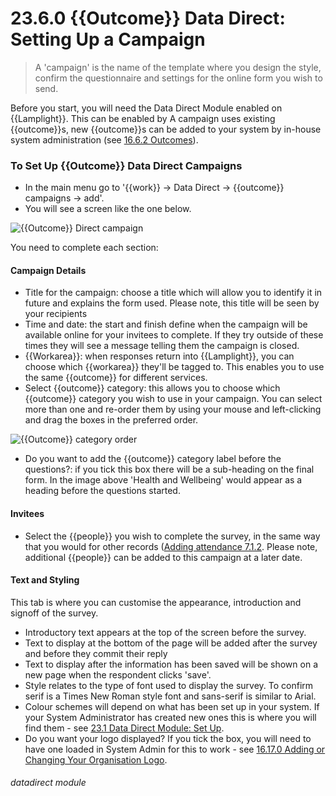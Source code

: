 # 23.6.0 {{Outcome}} Data Direct: Setting Up a Campaign

> A 'campaign' is the name of the template where you design the style, confirm the questionnaire and settings for the online form you wish to send.




Before you start, you will need the Data Direct Module enabled on {{Lamplight}}. This can be enabled by A campaign uses existing {{outcome}}s, new {{outcome}}s can be added to your system by in-house system administration (see [16.6.2 Outcomes](/help/index/p/16.6.2)).

### To Set Up {{Outcome}} Data Direct Campaigns

- In the main menu go to '{{work}} -> Data Direct -> {{outcome}} campaigns -> add'.
- You will see a screen like the one below.

![{{Outcome}} Direct campaign](23.6.0a.png)

You need to complete each section:
  
#### Campaign Details
   
   - Title for the campaign: choose a title which will allow you to identify it in future and explains the form used. Please note, this title will be seen by your recipients
   - Time and date: the start and finish define when the campaign will be available online for your invitees to complete. If they try outside of these times they will see a message telling them the campaign is closed.
   - {{Workarea}}: when responses return into {{Lamplight}}, you can choose which {{workarea}} they'll be tagged to. This enables you to use the same {{outcome}} for different services.
   - Select {{outcome}} category: this allows you to choose which {{outcome}} category you wish to use in your campaign. You can select more than one and re-order them by using your mouse and left-clicking and drag the boxes in the preferred order.

![{{Outcome}} category order](23.6.0b.png)

   - Do you want to add the {{outcome}} category label before the questions?: if you tick this box there will be a sub-heading on the final form. In the image above 'Health and Wellbeing' would appear as a heading before the questions started.

#### Invitees
   - Select the {{people}} you wish to complete the survey, in the same way that you would for other records ([Adding attendance 7.1.2](/help/index/p/7.1.2). Please note, additional {{people}} can be added to this campaign at a later date.

#### Text and Styling
   
   This tab is where you can customise the appearance, introduction and signoff of the survey.
  - Introductory text appears at the top of the screen before the survey.
  - Text to display at the bottom of the page will be added after the survey and before they commit their reply
  - Text to display after the information has been saved will be shown on a new page when the respondent clicks 'save'.
  - Style relates to the type of font used to display the survey. To confirm serif is a Times New Roman style font and sans-serif is similar to Arial.
  - Colour schemes will depend on what has been set up in your system. If your System Administrator has created new ones this is where you will find them - see [23.1 Data Direct Module: Set Up](/help/index/p/23.1).
  - Do you want your logo displayed? If you tick the box, you will need to have one loaded in System Admin for this to work - see [16.17.0 Adding or Changing Your Organisation Logo](/help/index/p/16.17.0).
  

###### datadirect module
